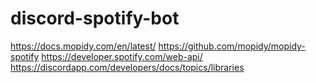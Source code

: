 # discord-spotify-bot

https://docs.mopidy.com/en/latest/
https://github.com/mopidy/mopidy-spotify
https://developer.spotify.com/web-api/
https://discordapp.com/developers/docs/topics/libraries
